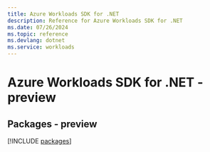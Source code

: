 ```yaml
---
title: Azure Workloads SDK for .NET
description: Reference for Azure Workloads SDK for .NET
ms.date: 07/26/2024
ms.topic: reference
ms.devlang: dotnet
ms.service: workloads
---
```

# Azure Workloads SDK for .NET - preview
## Packages - preview
[!INCLUDE [packages](workloads-index.md)]